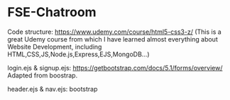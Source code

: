 # FSE-Chatroom
Code structure: 
https://www.udemy.com/course/html5-css3-z/
(This is a great Udemy course from which I have learned almost everything about Website Development, including HTML,CSS,JS,Node.js,Express,EJS,MongoDB...)

login.ejs & signup.ejs:  https://getbootstrap.com/docs/5.1/forms/overview/
Adapted from boostrap.

header.ejs & nav.ejs: bootstrap
